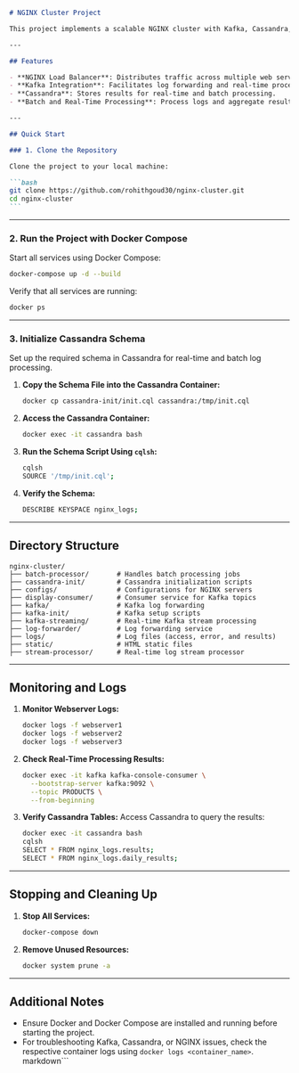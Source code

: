 ````markdown
# NGINX Cluster Project

This project implements a scalable NGINX cluster with Kafka, Cassandra, and real-time and batch log processing capabilities. The project supports containerized deployment using Docker Compose.

---

## Features

- **NGINX Load Balancer**: Distributes traffic across multiple web servers.
- **Kafka Integration**: Facilitates log forwarding and real-time processing.
- **Cassandra**: Stores results for real-time and batch processing.
- **Batch and Real-Time Processing**: Process logs and aggregate results.

---

## Quick Start

### 1. Clone the Repository

Clone the project to your local machine:

```bash
git clone https://github.com/rohithgoud30/nginx-cluster.git
cd nginx-cluster
```
````

---

### 2. Run the Project with Docker Compose

Start all services using Docker Compose:

```bash
docker-compose up -d --build
```

Verify that all services are running:

```bash
docker ps
```

---

### 3. Initialize Cassandra Schema

Set up the required schema in Cassandra for real-time and batch log processing.

1. **Copy the Schema File into the Cassandra Container:**

   ```bash
   docker cp cassandra-init/init.cql cassandra:/tmp/init.cql
   ```

2. **Access the Cassandra Container:**

   ```bash
   docker exec -it cassandra bash
   ```

3. **Run the Schema Script Using `cqlsh`:**

   ```bash
   cqlsh
   SOURCE '/tmp/init.cql';
   ```

4. **Verify the Schema:**
   ```bash
   DESCRIBE KEYSPACE nginx_logs;
   ```

---

## Directory Structure

```plaintext
nginx-cluster/
├── batch-processor/       # Handles batch processing jobs
├── cassandra-init/        # Cassandra initialization scripts
├── configs/               # Configurations for NGINX servers
├── display-consumer/      # Consumer service for Kafka topics
├── kafka/                 # Kafka log forwarding
├── kafka-init/            # Kafka setup scripts
├── kafka-streaming/       # Real-time Kafka stream processing
├── log-forwarder/         # Log forwarding service
├── logs/                  # Log files (access, error, and results)
├── static/                # HTML static files
├── stream-processor/      # Real-time log stream processor
```

---

## Monitoring and Logs

1. **Monitor Webserver Logs:**

   ```bash
   docker logs -f webserver1
   docker logs -f webserver2
   docker logs -f webserver3
   ```

2. **Check Real-Time Processing Results:**

   ```bash
   docker exec -it kafka kafka-console-consumer \
     --bootstrap-server kafka:9092 \
     --topic PRODUCTS \
     --from-beginning
   ```

3. **Verify Cassandra Tables:**
   Access Cassandra to query the results:
   ```bash
   docker exec -it cassandra bash
   cqlsh
   SELECT * FROM nginx_logs.results;
   SELECT * FROM nginx_logs.daily_results;
   ```

---

## Stopping and Cleaning Up

1. **Stop All Services:**

   ```bash
   docker-compose down
   ```

2. **Remove Unused Resources:**
   ```bash
   docker system prune -a
   ```

---

## Additional Notes

- Ensure Docker and Docker Compose are installed and running before starting the project.
- For troubleshooting Kafka, Cassandra, or NGINX issues, check the respective container logs using `docker logs <container_name>`.
  markdown```
